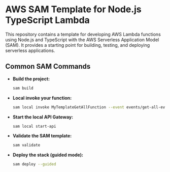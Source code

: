 # AWS SAM Template for Node.js TypeScript Lambda

This repository contains a template for developing AWS Lambda functions using Node.js and TypeScript with the AWS Serverless Application Model (SAM). It provides a starting point for building, testing, and deploying serverless applications.

## Common SAM Commands

- **Build the project:**

  ```bash
  sam build
  ```

- **Local invoke your function:**

  ```bash
  sam local invoke MyTemplateGetAllFunction --event events/get-all-event.json
  ```

- **Start the local API Gateway:**

  ```bash
  sam local start-api
  ```

- **Validate the SAM template:**

  ```bash
  sam validate
  ```

- **Deploy the stack (guided mode):**

  ```bash
  sam deploy --guided
  ```
